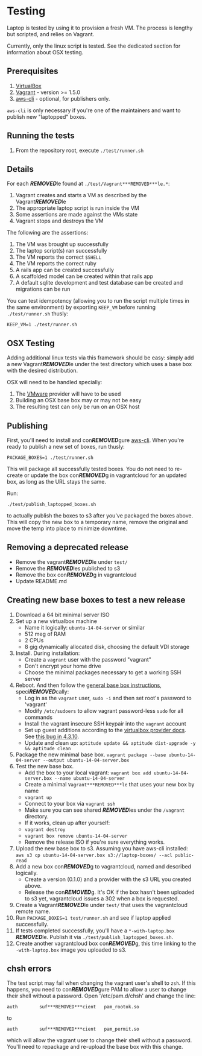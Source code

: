 # Testing

Laptop is tested by using it to provision a fresh VM. The process is lengthy
but scripted, and relies on Vagrant.

Currently, only the linux script is tested. See the dedicated section for
information about OSX testing.

## Prerequisites

1. [VirtualBox][]
2. [Vagrant][] - version >= 1.5.0
3. [aws-cli][] - optional, for publishers only.

[VirtualBox]: https://www.virtualbox.org/
[Vagrant]: http://www.vagrantup.com/
[aws-cli]: http://docs.aws.amazon.com/cli/latest/userguide/cli-chap-welcome.html

`aws-cli` is only necessary if you're one of the maintainers and want to
publish new "laptopped" boxes.

## Running the tests

1. From the repository root, execute `./test/runner.sh`

## Details

For each ***REMOVED***le found at `./test/Vagrant***REMOVED***le.*`:

1. Vagrant creates and starts a VM as described by the Vagrant***REMOVED***le
2. The appropriate laptop script is run inside the VM
3. Some assertions are made against the VMs state
4. Vagrant stops and destroys the VM

The following are the assertions:

1. The VM was brought up successfully
2. The laptop script(s) ran successfully
3. The VM reports the correct `$SHELL`
4. The VM reports the correct ruby
5. A rails app can be created successfully
6. A scaffolded model can be created within that rails app
7. A default sqlite development and test database can be created and migrations can be run

You can test idempotency (allowing you to run the script multiple times in the
same environment) by exporting `KEEP_VM` before running `./test/runner.sh`
thusly:

    KEEP_VM=1 ./test/runner.sh

## OSX Testing

Adding additional linux tests via this framework should be easy: simply
add a new Vagrant***REMOVED***le under the test directory which uses a base box
with the desired distribution.

OSX will need to be handled specially:

1. The [VMware][] provider will have to be used
2. Building an OSX base box may or may not be easy
3. The resulting test can only be run on an OSX host

[VMware]: http://www.vmware.com/

## Publishing

First, you'll need to install and con***REMOVED***gure [aws-cli].  When you're ready to
publish a new set of boxes, run thusly:

    PACKAGE_BOXES=1 ./test/runner.sh

This will package all successfully tested boxes.  You do not need to re-create
or update the box con***REMOVED***g in vagrantcloud for an updated box, as long as the URL
stays the same.

Run:

    ./test/publish_laptopped_boxes.sh

to actually publish the boxes to s3 after you've packaged the boxes above. This
will copy the new box to a temporary name, remove the original and move the
temp into place to minimize downtime.

## Removing a deprecated release

- Remove the vagrant***REMOVED***le under `test/`
- Remove the ***REMOVED***les published to s3
- Remove the box con***REMOVED***g in vagrantcloud
- Update README.md

## Creating new base boxes to test a new release

1. Download a 64 bit minimal server ISO
1. Set up a new virtualbox machine
    - Name it logically: `ubuntu-14-04-server` or similar
    - 512 meg of RAM
    - 2 CPUs
    - 8 gig dynamically allocated disk, choosing the default VDI storage
1. Install. During installation:
    - Create a `vagrant` user with the password "vagrant"
    - Don't encrypt your home drive
    - Choose the minimal packages necessary to get a working SSH server
1. Reboot. And then follow the [general base box instructions][], speci***REMOVED***cally:
    - Log in as the `vagrant` user, `sudo -i` and then set root's password to 'vagrant'
    - Modify `/etc/sudoers` to allow vagrant password-less `sudo` for all commands
    - Install the vagrant insecure SSH keypair into the `vagrant` account
    - Set up guest additions according to the [virtualbox provider docs][]. See [this bug in 4.3.10][].
    - Update and clean up: `aptitude update && aptitude dist-upgrade -y && aptitude clean`
1. Package the new minimal base box.
    `vagrant package --base ubuntu-14-04-server --output ubuntu-14-04-server.box`
1. Test the new base box.
    - Add the box to your local vagrant: `vagrant box add ubuntu-14-04-server.box --name ubuntu-14-04-server`
    - Create a minimal `Vagrant***REMOVED***le` that uses your new box by name
    - `vagrant up`
    - Connect to your box via `vagrant ssh`
    - Make sure you can see shared ***REMOVED***les under the `/vagrant` directory.
    - If it works, clean up after yourself:
    - `vagrant destroy`
    - `vagrant box remove ubuntu-14-04-server`
    - Remove the release ISO if you're sure everything works.
1. Upload the new base box to s3. Assuming you have aws-cli installed:
    `aws s3 cp ubuntu-14-04-server.box s3://laptop-boxes/ --acl public-read`
1. Add a new box con***REMOVED***g to vagrantcloud, named and described logically.
    - Create a version (0.1.0) and a provider with the s3 URL you created above.
    - Release the con***REMOVED***g. It's OK if the box hasn't been uploaded to s3 yet,
      vagrantcloud issues a 302 when a box is requested.
1. Create a Vagrant***REMOVED***le under `test/` that uses the vagrantcloud remote name.
1. Run `PACKAGE_BOXES=1 test/runner.sh` and see if laptop applied successfully.
1. If tests completed successfully, you'll have a `*-with-laptop.box` ***REMOVED***le.
    Publish it via `./test/publish_laptopped_boxes.sh`.
1. Create another vagrantcloud box con***REMOVED***g, this time linking to the
    `-with-laptop.box` image you uploaded to s3.

[general base box instructions]:http://docs.vagrantup.com/v2/boxes/base.html
[virtualbox provider docs]:http://docs.vagrantup.com/v2/virtualbox/boxes.html
[this bug in 4.3.10]:https://github.com/dotless-de/vagrant-vbguest/issues/117

## chsh errors

The test script may fail when changing the vagrant user's shell to `zsh`. If
this happens, you need to con***REMOVED***gure PAM to allow a user to change their shell
without a password. Open '/etc/pam.d/chsh' and change the line:

    auth		suf***REMOVED***cient	pam_rootok.so

to

    auth		suf***REMOVED***cient	pam_permit.so

which will allow the vagrant user to change their shell without a password.
You'll need to repackage and re-upload the base box with this change.
